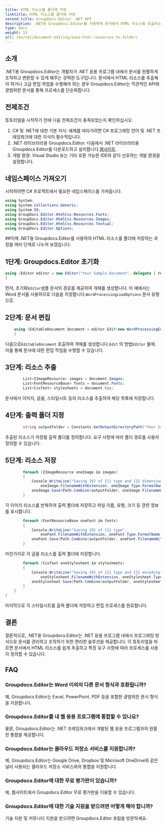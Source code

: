 ```yaml
---
title: HTML 리소스를 폴더에 저장
linktitle: HTML 리소스를 폴더에 저장
second_title: GroupDocs.Editor .NET API
description: .NET용 Groupdocs.Editor를 사용하여 문서에서 HTML 리소스를 추출하는 방법을 알아보세요. 이 포괄적인 튜토리얼은 개발자를 위한 단계별 지침을 제공합니다.
type: docs
weight: 13
url: /ko/net/document-editing/save-html-resources-to-folder/
---
```

## 소개
.NET용 Groupdocs.Editor는 개발자가 .NET 응용 프로그램 내에서 문서를 원활하게 조작하고 변환할 수 있게 해주는 강력한 도구입니다. 문서에서 HTML 리소스를 추출해야 하거나 고급 편집 작업을 수행해야 하는 경우 Groupdocs.Editor는 직관적인 API와 광범위한 문서를 통해 프로세스를 단순화합니다.
## 전제조건
튜토리얼을 시작하기 전에 다음 전제조건이 충족되었는지 확인하십시오.
1. C# 및 .NET에 대한 기본 지식: 예제를 따라가려면 C# 프로그래밍 언어 및 .NET 프레임워크에 대한 지식이 필수적입니다.
2.  .NET 라이브러리용 Groupdocs.Editor: 다음에서 .NET 라이브러리용 Groupdocs.Editor를 다운로드하고 설치합니다.[웹사이트](https://releases.groupdocs.com/editor/net/).
3. 개발 환경: Visual Studio 또는 기타 호환 가능한 IDE와 같이 선호하는 개발 환경을 설정합니다.

## 네임스페이스 가져오기
시작하려면 C# 프로젝트에서 필요한 네임스페이스를 가져옵니다.
```csharp
using System;
using System.Collections.Generic;
using System.IO;
using GroupDocs.Editor.HtmlCss.Resources.Fonts;
using GroupDocs.Editor.HtmlCss.Resources.Images;
using GroupDocs.Editor.HtmlCss.Resources.Textual;
using GroupDocs.Editor.Options;
```
##이제 .NET용 Groupdocs.Editor를 사용하여 HTML 리소스를 폴더에 저장하는 과정을 여러 단계로 나누어 보겠습니다.
## 1단계: Groupdocs.Editor 초기화
```csharp
using (Editor editor = new Editor("Your Sample Document", delegate { return new WordProcessingLoadOptions(); }))
{
```
 먼저, 초기화`Editor`샘플 문서의 경로를 제공하여 개체를 생성합니다. 이 예에서는 Word 문서를 사용하므로 다음을 지정합니다.`WordProcessingLoadOptions` 문서 유형으로.
## 2단계: 문서 편집
```csharp
	using (EditableDocument document = editor.Edit(new WordProcessingEditOptions()))
	{
```
 다음으로`EditableDocument` 호출하여 객체를 생성합니다.`Edit` 의 방법`Editor` 물체. 이를 통해 문서에 대한 편집 작업을 수행할 수 있습니다.
## 3단계: 리소스 추출
```csharp
		List<IImageResource> images = document.Images;
		List<FontResourceBase> fonts = document.Fonts;
		List<CssText> stylesheets = document.Css;
```
문서에서 이미지, 글꼴, 스타일시트 등의 리소스를 추출하여 해당 목록에 저장합니다.
## 4단계: 출력 폴더 지정
```csharp
		string outputFolder = Constants.GetOutputDirectoryPath("Your Sample Document");
```
추출된 리소스가 저장될 출력 폴더를 정의합니다. 요구 사항에 따라 폴더 경로를 사용자 정의할 수 있습니다.
## 5단계: 리소스 저장
```csharp
		foreach (IImageResource oneImage in images)
		{
			Console.WriteLine("Saving {0} of {1} type and {2} dimensions",
				oneImage.FilenameWithExtension, oneImage.Type.FormalName, oneImage.LinearDimensions);
			oneImage.Save(Path.Combine(outputFolder, oneImage.FilenameWithExtension));
		}
```
각 이미지 리소스를 반복하여 출력 폴더에 저장하고 파일 이름, 유형, 크기 등 관련 정보를 표시합니다.
```csharp
		foreach (FontResourceBase oneFont in fonts)
		{
			Console.WriteLine("Saving {0} of {1} type",
				oneFont.FilenameWithExtension, oneFont.Type.FormalName);
			oneFont.Save(Path.Combine(outputFolder, oneFont.FilenameWithExtension));
		}
```
마찬가지로 각 글꼴 리소스를 출력 폴더에 저장합니다.
```csharp
		foreach (CssText oneStylesheet in stylesheets)
		{
			Console.WriteLine("Saving {0} of {1} type and {2} encoding",
				oneStylesheet.FilenameWithExtension, oneStylesheet.Type.FormalName, oneStylesheet.Encoding);
			oneStylesheet.Save(Path.Combine(outputFolder, oneStylesheet.FilenameWithExtension));
		}
	}
}
```
마지막으로 각 스타일시트를 출력 폴더에 저장하고 편집 프로세스를 완료합니다.

## 결론
결론적으로, .NET용 Groupdocs.Editor는 .NET 응용 프로그램 내에서 프로그래밍 방식으로 문서를 관리하고 조작하기 위한 편리한 솔루션을 제공합니다. 이 튜토리얼을 따르면 문서에서 HTML 리소스를 쉽게 추출하고 특정 요구 사항에 따라 프로세스를 사용자 정의할 수 있습니다.
## FAQ
### Groupdocs.Editor는 Word 이외의 다른 문서 형식과 호환됩니까?
예, Groupdocs.Editor는 Excel, PowerPoint, PDF 등을 포함한 광범위한 문서 형식을 지원합니다.
### Groupdocs.Editor를 내 웹 응용 프로그램에 통합할 수 있나요?
물론, Groupdocs.Editor는 .NET 프레임워크에서 개발된 웹 응용 프로그램과의 원활한 통합을 제공합니다.
### Groupdocs.Editor는 클라우드 저장소 서비스를 지원합니까?
예, Groupdocs.Editor는 Google Drive, Dropbox 및 Microsoft OneDrive와 같은 널리 사용되는 클라우드 저장소 서비스와의 통합을 지원합니다.
### Groupdocs.Editor에 대한 무료 평가판이 있습니까?
예, 웹사이트에서 Groupdocs.Editor 무료 평가판을 이용할 수 있습니다.
### Groupdocs.Editor에 대한 기술 지원을 받으려면 어떻게 해야 합니까?
기술 지원 및 커뮤니티 지원을 받으려면 Groupdocs.Editor 포럼을 방문하세요.